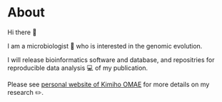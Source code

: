 # About

Hi there 👋

I am a microbiologist :microscope: who is interested in the genomic evolution.

I will release bioinformatics software and database, and repositries for reproducible data analysis :computer: of my publication.

Please see [personal website of Kimiho OMAE](http://0mae.github.io/) for more details on my research :pencil2:.

<!--
**0mae/0mae** is a ✨ _special_ ✨ repository because its `README.md` (this file) appears on your GitHub profile.

Here are some ideas to get you started:

- 🔭 I’m currently working on ...
- 🌱 I’m currently learning ...
- 👯 I’m looking to collaborate on ...
- 🤔 I’m looking for help with ...
- 💬 Ask me about ...
- 📫 How to reach me: ...
- 😄 Pronouns: ...
- ⚡ Fun fact: ...
-->
